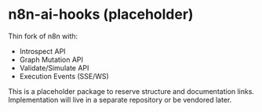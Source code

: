 # n8n-ai-hooks (placeholder)

Thin fork of n8n with:
- Introspect API
- Graph Mutation API
- Validate/Simulate API
- Execution Events (SSE/WS)

This is a placeholder package to reserve structure and documentation links. Implementation will live in a separate repository or be vendored later.